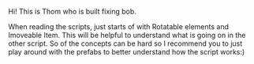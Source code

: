 Hi! This is Thom who is built fixing bob.

When reading the scripts, just starts of with Rotatable elements and Imoveable Item. This 
will be helpful to understand what is going on in the other script. So of the concepts can 
be hard so I recommend you to just play around with the prefabs to better understand how the 
script works:) 
